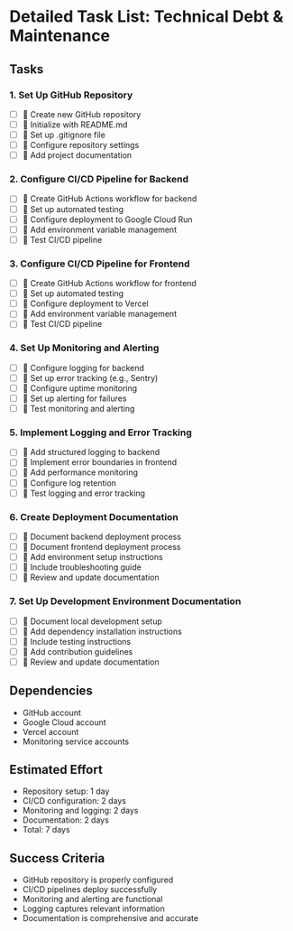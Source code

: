 # Detailed Task List: Technical Debt & Maintenance

## Tasks

### 1. Set Up GitHub Repository
- [ ] 🔧 Create new GitHub repository
- [ ] 🔧 Initialize with README.md
- [ ] 🔧 Set up .gitignore file
- [ ] 🔧 Configure repository settings
- [ ] 🔧 Add project documentation

### 2. Configure CI/CD Pipeline for Backend
- [ ] 🔧 Create GitHub Actions workflow for backend
- [ ] 🔧 Set up automated testing
- [ ] 🔧 Configure deployment to Google Cloud Run
- [ ] 🔧 Add environment variable management
- [ ] 🔧 Test CI/CD pipeline

### 3. Configure CI/CD Pipeline for Frontend
- [ ] 🔧 Create GitHub Actions workflow for frontend
- [ ] 🔧 Set up automated testing
- [ ] 🔧 Configure deployment to Vercel
- [ ] 🔧 Add environment variable management
- [ ] 🔧 Test CI/CD pipeline

### 4. Set Up Monitoring and Alerting
- [ ] 🔧 Configure logging for backend
- [ ] 🔧 Set up error tracking (e.g., Sentry)
- [ ] 🔧 Configure uptime monitoring
- [ ] 🔧 Set up alerting for failures
- [ ] 🔧 Test monitoring and alerting

### 5. Implement Logging and Error Tracking
- [ ] 🔧 Add structured logging to backend
- [ ] 🔧 Implement error boundaries in frontend
- [ ] 🔧 Add performance monitoring
- [ ] 🔧 Configure log retention
- [ ] 🔧 Test logging and error tracking

### 6. Create Deployment Documentation
- [ ] 🔧 Document backend deployment process
- [ ] 🔧 Document frontend deployment process
- [ ] 🔧 Add environment setup instructions
- [ ] 🔧 Include troubleshooting guide
- [ ] 🔧 Review and update documentation

### 7. Set Up Development Environment Documentation
- [ ] 🔧 Document local development setup
- [ ] 🔧 Add dependency installation instructions
- [ ] 🔧 Include testing instructions
- [ ] 🔧 Add contribution guidelines
- [ ] 🔧 Review and update documentation

## Dependencies
- GitHub account
- Google Cloud account
- Vercel account
- Monitoring service accounts

## Estimated Effort
- Repository setup: 1 day
- CI/CD configuration: 2 days
- Monitoring and logging: 2 days
- Documentation: 2 days
- Total: 7 days

## Success Criteria
- GitHub repository is properly configured
- CI/CD pipelines deploy successfully
- Monitoring and alerting are functional
- Logging captures relevant information
- Documentation is comprehensive and accurate